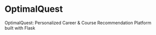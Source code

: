 # OptimalQuest
OptimalQuest: Personalized Career &amp; Course Recommendation Platform built with Flask
